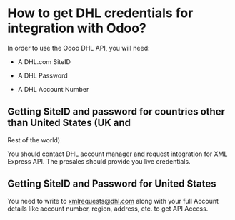 # How to get DHL credentials for integration with Odoo?

In order to use the Odoo DHL API, you will need:

  * A DHL.com SiteID

  * A DHL Password

  * A DHL Account Number

## Getting SiteID and password for countries other than United States (UK and
Rest of the world)

You should contact DHL account manager and request integration for XML Express
API. The presales should provide you live credentials.

## Getting SiteID and Password for United States

You need to write to [xmlrequests@dhl.com](mailto:xmlrequests%40dhl.com) along
with your full Account details like account number, region, address, etc. to
get API Access.

